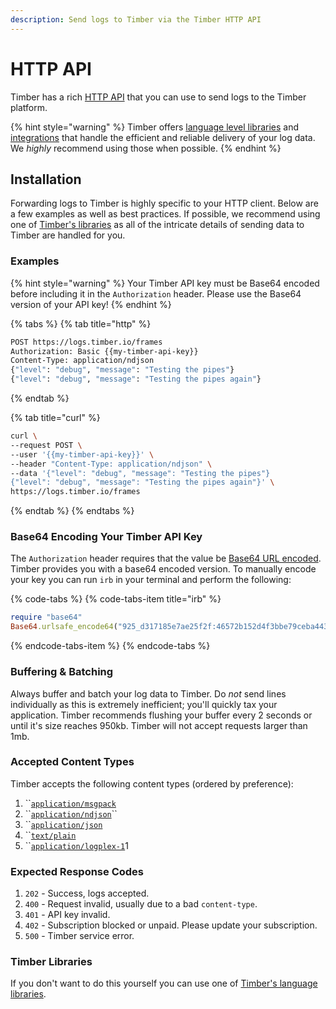 ```yaml
---
description: Send logs to Timber via the Timber HTTP API
---
```


# HTTP API

Timber has a rich [HTTP API](http://docs.api.timber.io/) that you can use to send logs to the Timber platform.

{% hint style="warning" %}
Timber offers [language level libraries](../../under-the-hood/language-libraries.md) and [integrations](./) that handle the efficient and reliable delivery of your log data. We _highly_ recommend using those when possible.
{% endhint %}

## Installation

Forwarding logs to Timber is highly specific to your HTTP client. Below are a few examples as well as best practices. If possible, we recommend using one of [Timber's libraries](../../under-the-hood/language-libraries.md) as all of the intricate details of sending data to Timber are handled for you.

### Examples

{% hint style="warning" %}
Your Timber API key must be Base64 encoded before including it in the `Authorization` header. Please use the Base64 version of your API key!
{% endhint %}

{% tabs %}
{% tab title="http" %}
```bash
POST https://logs.timber.io/frames
Authorization: Basic {{my-timber-api-key}}
Content-Type: application/ndjson
{"level": "debug", "message": "Testing the pipes"}
{"level": "debug", "message": "Testing the pipes again"}
```
{% endtab %}

{% tab title="curl" %}
```bash
curl \
--request POST \
--user '{{my-timber-api-key}}' \
--header "Content-Type: application/ndjson" \
--data '{"level": "debug", "message": "Testing the pipes"}
{"level": "debug", "message": "Testing the pipes again"}' \
https://logs.timber.io/frames
```
{% endtab %}
{% endtabs %}

### Base64 Encoding Your Timber API Key

The `Authorization` header requires that the value be [Base64 URL encoded](https://en.wikipedia.org/wiki/Base64). Timber provides you with a base64 encoded version. To manually encode your key you can run `irb` in your terminal and perform the following:

{% code-tabs %}
{% code-tabs-item title="irb" %}
```ruby
require "base64"
Base64.urlsafe_encode64("925_d317185e7ae25f2f:46572b152d4f3bbe79ceba443e994868b1a841c47cf13e1c27761a23d128f158")
```
{% endcode-tabs-item %}
{% endcode-tabs %}

### Buffering & Batching

Always buffer and batch your log data to Timber. Do _not_ send lines individually as this is extremely inefficient; you'll quickly tax your application. Timber recommends flushing your buffer every 2 seconds or until it's size reaches 950kb. Timber will not accept requests larger than 1mb.

### Accepted Content Types

Timber accepts the following content types \(ordered by preference\):

1. \`\`[`application/msgpack`](https://msgpack.org/index.html) 
2. \`\`[`application/ndjson`](http://ndjson.org/)\`\`
3. \`\`[`application/json`](https://www.json.org/) 
4. \`\`[`text/plain`](https://www.w3.org/Protocols/rfc1341/7_1_Text.html) 
5. \`\`[`application/logplex-1`](https://github.com/heroku/logplex/blob/master/doc/README.http_drains.md#logplex-http-drains)1

### Expected Response Codes

1. `202` - Success, logs accepted.
2. `400` - Request invalid, usually due to a bad `content-type`.
3. `401` - API key invalid.
4. `402` - Subscription blocked or unpaid. Please update your subscription.
5. `500` - Timber service error.

### Timber Libraries

If you don't want to do this yourself you can use one of [Timber's language libraries](../../under-the-hood/language-libraries.md).

